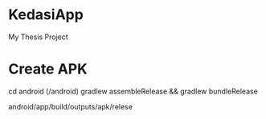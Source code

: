 # KedasiApp

My Thesis Project

# Create APK

cd android (/android)
gradlew assembleRelease && gradlew bundleRelease

android/app/build/outputs/apk/relese
